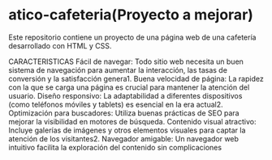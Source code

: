 # atico-cafeteria(Proyecto a mejorar)
Este repositorio contiene un proyecto de una página web de una cafetería desarrollado con HTML y CSS.

CARACTERISTICAS
Fácil de navegar: Todo sitio web necesita un buen sistema de navegación para aumentar la interacción, las tasas de conversión y la satisfacción genera1.
Buena velocidad de página: La rapidez con la que se carga una página es crucial para mantener la atención del usuario.
Diseño responsivo: La adaptabilidad a diferentes dispositivos (como teléfonos móviles y tablets) es esencial en la era actual2.
Optimización para buscadores: Utiliza buenas prácticas de SEO para mejorar la visibilidad en motores de búsqueda.
Contenido visual atractivo: Incluye galerías de imágenes y otros elementos visuales para captar la atención de los visitantes2.
Navegador amigable: Un navegador web intuitivo facilita la exploración del contenido sin complicaciones
